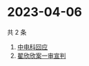 # 2023-04-06

共 2 条

<!-- BEGIN ZHIHUSEARCH -->
<!-- 最后更新时间 Thu Apr 06 2023 00:18:39 GMT+0800 (China Standard Time) -->
1. [中电科回应](https://www.zhihu.com/search?q=中电科回应)
1. [翟欣欣案一审宣判](https://www.zhihu.com/search?q=翟欣欣案一审宣判)
<!-- END ZHIHUSEARCH -->
